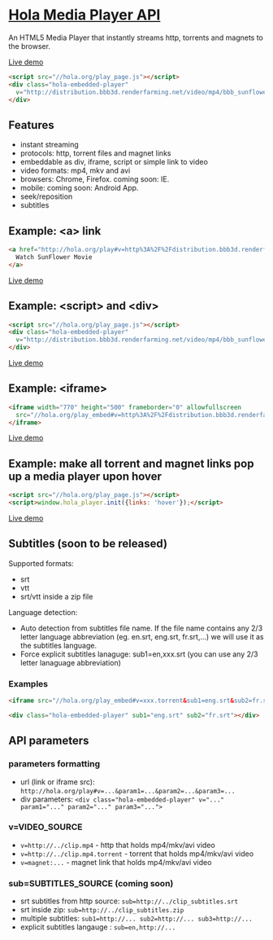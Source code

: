 # [Hola Media Player API](https://hola.org/player)
An HTML5 Media Player that instantly streams http, torrents and magnets to the browser.

[Live demo](http://jsbin.com/faceyu/8/)
```html
<script src="//hola.org/play_page.js"></script>
<div class="hola-embedded-player"
  v="http://distribution.bbb3d.renderfarming.net/video/mp4/bbb_sunflower_1080p_30fps_normal.mp4.torrent">
</div> 
```

## Features
* instant streaming
* protocols: http, torrent files and magnet links
* embeddable as div, iframe, script or simple link to video
* video formats: mp4, mkv and avi
* browsers: Chrome, Firefox. coming soon: IE.
* mobile: coming soon: Android App.
* seek/reposition
* subtitles

## Example: &lt;a&gt; link
```html
<a href="http://hola.org/play#v=http%3A%2F%2Fdistribution.bbb3d.renderfarming.net%2Fvideo%2Fmp4%2Fbbb_sunflower_1080p_30fps_normal.mp4.torrent">
  Watch SunFlower Movie
</a>
```
[Live demo](http://hola.org/play#v=http%3A%2F%2Fdistribution.bbb3d.renderfarming.net%2Fvideo%2Fmp4%2Fbbb_sunflower_1080p_30fps_normal.mp4.torrent)

## Example: &lt;script&gt; and &lt;div&gt;
```html
<script src="//hola.org/play_page.js"></script>
<div class="hola-embedded-player"
  v="http://distribution.bbb3d.renderfarming.net/video/mp4/bbb_sunflower_1080p_30fps_normal.mp4.torrent">
</div> 
```
[Live demo](http://jsbin.com/faceyu/8/)

## Example: &lt;iframe&gt;
```html
<iframe width="770" height="500" frameborder="0" allowfullscreen
  src="//hola.org/play_embed#v=http%3A%2F%2Fdistribution.bbb3d.renderfarming.net%2Fvideo%2Fmp4%2Fbbb_sunflower_1080p_30fps_normal.mp4.torrent">
</iframe>
```
[Live demo](http://jsbin.com/faceyu/6/)

## Example: make all torrent and magnet links pop up a media player upon hover
```html
<script src="//hola.org/play_page.js"></script>
<script>window.hola_player.init({links: 'hover'});</script>
```
[Live demo](http://jsbin.com/faceyu/9/)


## Subtitles (soon to be released)
Supported formats:
- srt
- vtt
- srt/vtt inside a zip file

Language detection:
- Auto detection from subtitles file name. If the file name contains any 2/3 letter language abbreviation (eg. en.srt, eng.srt, fr.srt,...) we will use it as the subtitles language.
- Force explicit subtitles lanaguge: sub1=en,xxx.srt (you can use any 2/3 letter lanaguage abbreviation)

### Examples
```html
<iframe src="//hola.org/play_embed#v=xxx.torrent&sub1=eng.srt&sub2=fr.srt"></iframe>
```
```html
<div class="hola-embedded-player" sub1="eng.srt" sub2="fr.srt"></div>
```

## API parameters

### parameters formatting

* url (link or iframe src):
  `http://hola.org/play#v=...&param1=...&param2=...&param3=...`
* div parameters:
  `<div class="hola-embedded-player" v="..." param1="..." param2="..." param3="...">`

### v=VIDEO_SOURCE

* `v=http://../clip.mp4` - http that holds mp4/mkv/avi video
* `v=http://../clip.mp4.torrent` - torrent that holds mp4/mkv/avi video
* `v=magnet:...` - magnet link that holds mp4/mkv/avi video

### sub=SUBTITLES_SOURCE (coming soon)

* srt subtitles from http source: `sub=http://../clip_subtitles.srt`
* srt inside zip: `sub=http://../clip_subtitles.zip`
* multiple subtitles: `sub1=http://... sub2=http://... sub3=http://...`
* explicit subtitles langauge : `sub=en,http://...`
